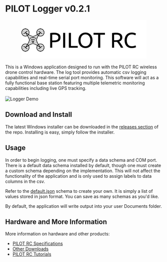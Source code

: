 # PILOT Logger v0.2.1

<p align="center">
  <img src="images/PILOTLOGOINVERT.png">
</p>

This is a Windows application designed to run with the PILOT RC wireless drone control hardware. The log tool provides automatic csv logging capabilities and real-time serial port monitoring. This software will act as a fully functional base station featuring multiple telemetric monitoring capabilities including live GPS tracking.
<br />
<br />
![Logger Demo](images/graphexample.gif)

## Download and Install

The latest Windows installer can be downloaded in the [releases section](https://github.com/griffinpuc/pilotlogger/releases) of the repo.
Installing is easy, simply follow the installer.

## Usage

In order to begin logging, one must specify a data schema and COM port. There is a default data schema installed by default, though one must create a custom schema depending on the implementation. This will not affect the functionality of the application and is only used to assign labels to data columns in the csv.

Refer to the [default.json](https://github.com/griffinpuc/pilotlogger/blob/master/PILOTLOGGER/bin/Release/schemas/default.json) schema to create your own. It is simply a list of values stored in json format. You can save as many schemas as you'd like.

By default, the application will write output into your user Documents folder.

## Hardware and More Information

More information on hardware and other products:
* [PILOT RC Specifications](https://www.schindlerelectronics.com/specs)
* [Other Downloads](https://www.schindlerelectronics.com/downloads)
* [PILOT RC Tutorials](https://www.schindlerelectronics.com/getting-started)

